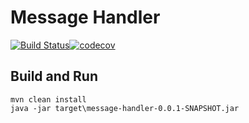 # Message Handler
[![Build Status](https://travis-ci.org/guilherme-marcos-vieira/message-handler.svg?branch=master)](https://travis-ci.org/guilherme-marcos-vieira/message-handler)[![codecov](https://codecov.io/gh/guilherme-marcos-vieira/message-handler/branch/master/graph/badge.svg)](https://codecov.io/gh/guilherme-marcos-vieira/message-handler)
## Build and Run

```shell
mvn clean install
java -jar target\message-handler-0.0.1-SNAPSHOT.jar
```

